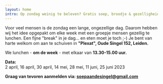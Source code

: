 ```yaml
---
layout: home
intro: Op zondag weinig te beleven? Gratis soep, broodje & gezelligheid!
---
```

Voor veel mensen is de zondag een lange, ongezellige dag. Daarom hebben wij het idee opgepakt om elke week met een groepje mensen gezellig te lunchen. Een fijne "break" in je dag... en eten moet je toch ;-) Je bent van harte welkom om aan te schuiven in **"Plexat", Oude Singel 152, Leiden.**

We lunchen - **om de week** - met elkaar van **13.30-15.00 uur.**

**Data:**\
2 april, 16 april, 30 april, 14 mei, 28 mei, 11 juni, 25 juni 2023

**Graag van tevoren aanmelden via: [soepaandesingel@gmail.com](mailto:soepaandesingel@gmail.com)**